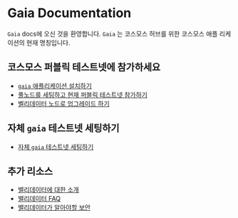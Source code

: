 <!-- markdown-link-check-disable -->

# Gaia Documentation

`Gaia` docs에 오신 것을 환영합니다. `Gaia` 는 코스모스 허브를 위한 코스모스 애플
리케이션의 현재 명칭입니다.

## 코스모스 퍼블릭 테스트넷에 참가하세요

*   [`gaia` 애플리케이션 설치하기](./gaia-tutorials/installation.md)
*   [풀노드를 세팅하고 현재 퍼블릭 테스트넷 참가하기](./gaia-tutorials/join-testnet.md)
*   [벨리데이터 노드로 업그레이드 하기](./validators/validator-setup.md)

## 자체 `gaia` 테스트넷 세팅하기

*   [자체 `gaia` 테스트넷 세팅하기](./gaia-tutorials/deploy-testnet.md)

## 추가 리소스

*   [밸리데이터에 대한 소개](./validators/overview.md)
*   [밸리데이터 FAQ](./validators/validator-faq.md)
*   [밸리데이터가 알아야할 보안](./validators/security.md)

<!-- markdown-link-check-enable -->
